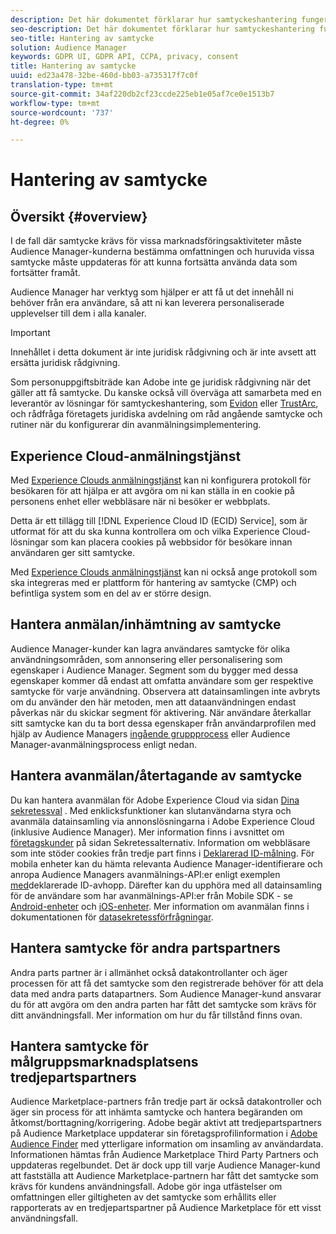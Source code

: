 ```yaml
---
description: Det här dokumentet förklarar hur samtyckeshantering fungerar i Audience Manager.
seo-description: Det här dokumentet förklarar hur samtyckeshantering fungerar i Audience Manager.
seo-title: Hantering av samtycke
solution: Audience Manager
keywords: GDPR UI, GDPR API, CCPA, privacy, consent
title: Hantering av samtycke
uuid: ed23a478-32be-460d-bb03-a735317f7c0f
translation-type: tm+mt
source-git-commit: 34af220db2cf23ccde225eb1e05af7ce0e1513b7
workflow-type: tm+mt
source-wordcount: '737'
ht-degree: 0%

---
```



# Hantering av samtycke

## Översikt {#overview}

I de fall där samtycke krävs för vissa marknadsföringsaktiviteter måste Audience Manager-kunderna bestämma omfattningen och huruvida vissa samtycke måste uppdateras för att kunna fortsätta använda data som fortsätter framåt.

Audience Manager har verktyg som hjälper er att få ut det innehåll ni behöver från era användare, så att ni kan leverera personaliserade upplevelser till dem i alla kanaler.

>[!IMPORTANT]
>
> Innehållet i detta dokument är inte juridisk rådgivning och är inte avsett att ersätta juridisk rådgivning.
>
> Som personuppgiftsbiträde kan Adobe inte ge juridisk rådgivning när det gäller att få samtycke. Du kanske också vill överväga att samarbeta med en leverantör av lösningar för samtyckeshantering, som [Evidon](https://theblog.adobe.com/evidon-builds-gdpr-universal-consent-integration-with-launch-by-adobe/) eller [TrustArc](https://theblog.adobe.com/trustarc-builds-consent-integration-launch-adobe/), och rådfråga företagets juridiska avdelning om råd angående samtycke och rutiner när du konfigurerar din avanmälningsimplementering.

## Experience Cloud-anmälningstjänst

Med [Experience Clouds anmälningstjänst](https://docs.adobe.com/content/help/en/id-service/using/implementation/opt-in-service/optin-overview.html) kan ni konfigurera protokoll för besökaren för att hjälpa er att avgöra om ni kan ställa in en cookie på personens enhet eller webbläsare när ni besöker er webbplats.

Detta är ett tillägg till [!DNL Experience Cloud ID (ECID) Service], som är utformat för att du ska kunna kontrollera om och vilka Experience Cloud-lösningar som kan placera cookies på webbsidor för besökare innan användaren ger sitt samtycke.

Med [Experience Clouds anmälningstjänst](https://docs.adobe.com/content/help/en/id-service/using/implementation/opt-in-service/optin-overview.html) kan ni också ange protokoll som ska integreras med er plattform för hantering av samtycke (CMP) och befintliga system som en del av er större design.

## Hantera anmälan/inhämtning av samtycke

Audience Manager-kunder kan lagra användares samtycke för olika användningsområden, som annonsering eller personalisering som egenskaper i Audience Manager. Segment som du bygger med dessa egenskaper kommer då endast att omfatta användare som ger respektive samtycke för varje användning. Observera att datainsamlingen inte avbryts om du använder den här metoden, men att dataanvändningen endast påverkas när du skickar segment för aktivering. När användare återkallar sitt samtycke kan du ta bort dessa egenskaper från användarprofilen med hjälp av Audience Managers [ingående gruppprocess](../../integration/sending-audience-data/batch-data-transfer-explained/inbound-file-contents.md) eller Audience Manager-avanmälningsprocess enligt nedan.

## Hantera avanmälan/återtagande av samtycke

Du kan hantera avanmälan för Adobe Experience Cloud via sidan [Dina sekretessval](https://www.adobe.com/privacy/opt-out.html#customeruse) . Med enklicksfunktioner kan slutanvändarna styra och avanmäla datainsamling via annonslösningarna i Adobe Experience Cloud (inklusive Audience Manager). Mer information finns i avsnittet om [företagskunder](https://www.adobe.com/privacy/opt-out.html#customeruse) på sidan Sekretessalternativ. Information om webbläsare som inte stöder cookies från tredje part finns i [Deklarerad ID-målning](../../features/declared-ids.md#declared-id-targeting). För mobila enheter kan du hämta relevanta Audience Manager-identifierare och anropa Audience Managers avanmälnings-API:er enligt exemplen [med](../../features/declared-ids.md#opt-out-examples)deklarerade ID-avhopp. Därefter kan du upphöra med all datainsamling för de användare som har avanmälnings-API:er från Mobile SDK - se [Android-enheter](https://docs.adobe.com/content/help/en/mobile-services/android/gdpr-privacy-android/privacy.html) och [iOS-enheter](https://docs.adobe.com/content/help/en/mobile-services/ios/privacy-gdpr-ios/privacy.html). Mer information om avanmälan finns i dokumentationen för [datasekretessförfrågningar](../../overview/data-security-and-privacy/data-privacy-requests.md).

## Hantera samtycke för andra partspartners

Andra parts partner är i allmänhet också datakontrollanter och äger processen för att få det samtycke som den registrerade behöver för att dela data med andra parts datapartners. Som Audience Manager-kund ansvarar du för att avgöra om den andra parten har fått det samtycke som krävs för ditt användningsfall. Mer information om hur du får tillstånd finns ovan.

## Hantera samtycke för målgruppsmarknadsplatsens tredjepartspartners

Audience Marketplace-partners från tredje part är också datakontroller och äger sin process för att inhämta samtycke och hantera begäranden om åtkomst/borttagning/korrigering. Adobe begär aktivt att tredjepartspartners på Audience Marketplace uppdaterar sin företagsprofilinformation i [Adobe Audience Finder](https://www.adobe-audience-finder.com/) med ytterligare information om insamling av användardata. Informationen hämtas från Audience Marketplace Third Party Partners och uppdateras regelbundet. Det är dock upp till varje Audience Manager-kund att fastställa att Audience Marketplace-partnern har fått det samtycke som krävs för kundens användningsfall. Adobe gör inga utfästelser om omfattningen eller giltigheten av det samtycke som erhållits eller rapporterats av en tredjepartspartner på Audience Marketplace för ett visst användningsfall.
